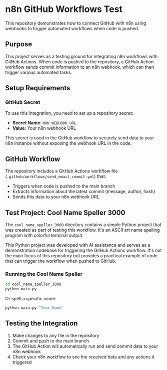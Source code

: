 # n8n GitHub Workflows Test

This repository demonstrates how to connect GitHub with n8n using webhooks to trigger automated workflows when code is pushed.

## Purpose

This project serves as a testing ground for integrating n8n workflows with GitHub Actions. When code is pushed to the repository, a GitHub Action workflow sends commit information to an n8n webhook, which can then trigger various automated tasks.

## Setup Requirements

### GitHub Secret

To use this integration, you need to set up a repository secret:

- **Secret Name**: `N8N_WEBHOOK_URL`
- **Value**: Your n8n webhook URL

This secret is used in the GitHub workflow to securely send data to your n8n instance without exposing the webhook URL in the code.

## GitHub Workflow

The repository includes a GitHub Actions workflow file (`.github/workflows/send_email_commit.yml`) that:

- Triggers when code is pushed to the main branch
- Extracts information about the latest commit (message, author, hash)
- Sends this data to your n8n webhook URL

## Test Project: Cool Name Speller 3000

The `cool_name_speller_3000` directory contains a simple Python project that was created as part of testing this workflow. It's an ASCII art name spelling program with colorful terminal output.

This Python project was developed with AI assistance and serves as a demonstration codebase for triggering the GitHub Actions workflow. It's not the main focus of this repository but provides a practical example of code that can trigger the workflow when pushed to GitHub.

### Running the Cool Name Speller

```bash
cd cool_name_speller_3000
python main.py
```

Or spell a specific name:

```bash
python main.py "Your Name"
```

## Testing the Integration

1. Make changes to any file in the repository
2. Commit and push to the main branch
3. The GitHub Action will automatically run and send commit data to your n8n webhook
4. Check your n8n workflow to see the received data and any actions it triggered
